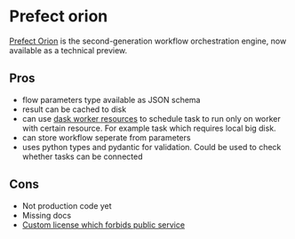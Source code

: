 # Prefect orion

[Prefect Orion](https://orion-docs.prefect.io/) is the second-generation workflow orchestration engine, now available as a technical preview.

## Pros

* flow parameters type available as JSON schema
* result can be cached to disk
* can use [dask worker resources](http://distributed.dask.org/en/stable/resources.html) to schedule task to run only on worker with certain resource. For example task which requires local big disk.
* can store workflow seperate from parameters
* uses python types and pydantic for validation. Could be used to check whether tasks can be connected

## Cons

* Not production code yet
* Missing docs
* [Custom license which forbids public service](https://orion-docs.prefect.io/faq/#how-is-orion-licensed)